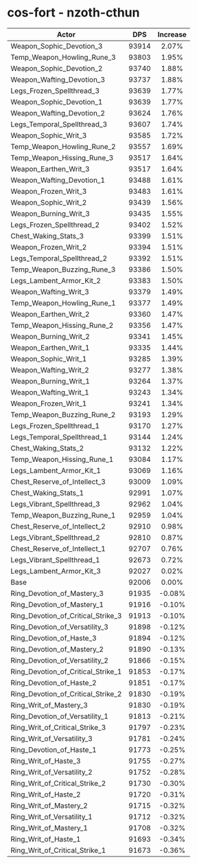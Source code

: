 # cos-fort - nzoth-cthun
| Actor | DPS | Increase |
|---|:---:|:---:|
|Weapon_Sophic_Devotion_3|93914|2.07%|
|Temp_Weapon_Howling_Rune_3|93803|1.95%|
|Weapon_Sophic_Devotion_2|93740|1.88%|
|Weapon_Wafting_Devotion_3|93737|1.88%|
|Legs_Frozen_Spellthread_3|93639|1.77%|
|Weapon_Sophic_Devotion_1|93639|1.77%|
|Weapon_Wafting_Devotion_2|93624|1.76%|
|Legs_Temporal_Spellthread_3|93607|1.74%|
|Weapon_Sophic_Writ_3|93585|1.72%|
|Temp_Weapon_Howling_Rune_2|93557|1.69%|
|Temp_Weapon_Hissing_Rune_3|93517|1.64%|
|Weapon_Earthen_Writ_3|93517|1.64%|
|Weapon_Wafting_Devotion_1|93488|1.61%|
|Weapon_Frozen_Writ_3|93483|1.61%|
|Weapon_Sophic_Writ_2|93439|1.56%|
|Weapon_Burning_Writ_3|93435|1.55%|
|Legs_Frozen_Spellthread_2|93402|1.52%|
|Chest_Waking_Stats_3|93399|1.51%|
|Weapon_Frozen_Writ_2|93394|1.51%|
|Legs_Temporal_Spellthread_2|93392|1.51%|
|Temp_Weapon_Buzzing_Rune_3|93386|1.50%|
|Legs_Lambent_Armor_Kit_2|93383|1.50%|
|Weapon_Wafting_Writ_3|93379|1.49%|
|Temp_Weapon_Howling_Rune_1|93377|1.49%|
|Weapon_Earthen_Writ_2|93360|1.47%|
|Temp_Weapon_Hissing_Rune_2|93356|1.47%|
|Weapon_Burning_Writ_2|93341|1.45%|
|Weapon_Earthen_Writ_1|93335|1.44%|
|Weapon_Sophic_Writ_1|93285|1.39%|
|Weapon_Wafting_Writ_2|93277|1.38%|
|Weapon_Burning_Writ_1|93264|1.37%|
|Weapon_Wafting_Writ_1|93243|1.34%|
|Weapon_Frozen_Writ_1|93241|1.34%|
|Temp_Weapon_Buzzing_Rune_2|93193|1.29%|
|Legs_Frozen_Spellthread_1|93170|1.27%|
|Legs_Temporal_Spellthread_1|93144|1.24%|
|Chest_Waking_Stats_2|93132|1.22%|
|Temp_Weapon_Hissing_Rune_1|93084|1.17%|
|Legs_Lambent_Armor_Kit_1|93069|1.16%|
|Chest_Reserve_of_Intellect_3|93009|1.09%|
|Chest_Waking_Stats_1|92991|1.07%|
|Legs_Vibrant_Spellthread_3|92962|1.04%|
|Temp_Weapon_Buzzing_Rune_1|92959|1.04%|
|Chest_Reserve_of_Intellect_2|92910|0.98%|
|Legs_Vibrant_Spellthread_2|92810|0.87%|
|Chest_Reserve_of_Intellect_1|92707|0.76%|
|Legs_Vibrant_Spellthread_1|92673|0.72%|
|Legs_Lambent_Armor_Kit_3|92027|0.02%|
|Base|92006|0.00%|
|Ring_Devotion_of_Mastery_3|91935|-0.08%|
|Ring_Devotion_of_Mastery_1|91916|-0.10%|
|Ring_Devotion_of_Critical_Strike_3|91913|-0.10%|
|Ring_Devotion_of_Versatility_3|91898|-0.12%|
|Ring_Devotion_of_Haste_3|91894|-0.12%|
|Ring_Devotion_of_Mastery_2|91890|-0.13%|
|Ring_Devotion_of_Versatility_2|91866|-0.15%|
|Ring_Devotion_of_Critical_Strike_1|91853|-0.17%|
|Ring_Devotion_of_Haste_2|91851|-0.17%|
|Ring_Devotion_of_Critical_Strike_2|91830|-0.19%|
|Ring_Writ_of_Mastery_3|91830|-0.19%|
|Ring_Devotion_of_Versatility_1|91813|-0.21%|
|Ring_Writ_of_Critical_Strike_3|91797|-0.23%|
|Ring_Writ_of_Versatility_3|91781|-0.24%|
|Ring_Devotion_of_Haste_1|91773|-0.25%|
|Ring_Writ_of_Haste_3|91755|-0.27%|
|Ring_Writ_of_Versatility_2|91752|-0.28%|
|Ring_Writ_of_Critical_Strike_2|91730|-0.30%|
|Ring_Writ_of_Haste_2|91720|-0.31%|
|Ring_Writ_of_Mastery_2|91715|-0.32%|
|Ring_Writ_of_Versatility_1|91712|-0.32%|
|Ring_Writ_of_Mastery_1|91708|-0.32%|
|Ring_Writ_of_Haste_1|91693|-0.34%|
|Ring_Writ_of_Critical_Strike_1|91673|-0.36%|
